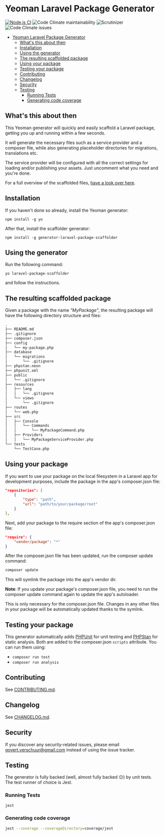 # Yeoman Laravel Package Generator

[![Node.js CI](https://github.com/verschuur/generator-laravel-package-scaffolder/actions/workflows/publish.yml/badge.svg)](https://github.com/verschuur/generator-laravel-package-scaffolder/actions/workflows/publish.yml) ![Code Climate maintainability](https://img.shields.io/codeclimate/maintainability/verschuur/generator-laravel-package-scaffolder.svg?style=flat-square) ![Scrutinizer](https://img.shields.io/scrutinizer/g/verschuur/generator-laravel-package-scaffolder.svg?style=flat-square) ![Code Climate issues](https://img.shields.io/codeclimate/issues/verschuur/generator-laravel-package-scaffolder.svg?style=flat-square)

- [Yeoman Laravel Package Generator](#yeoman-laravel-package-generator)
  - [What's this about then](#whats-this-about-then)
  - [Installation](#installation)
  - [Using the generator](#using-the-generator)
  - [The resulting scaffolded package](#the-resulting-scaffolded-package)
  - [Using your package](#using-your-package)
  - [Testing your package](#testing-your-package)
  - [Contributing](#contributing)
  - [Changelog](#changelog)
  - [Security](#security)
  - [Testing](#testing)
    - [Running Tests](#running-tests)
    - [Generating code coverage](#generating-code-coverage)

## What's this about then

This Yeoman generator will quickly and easily scaffold a Laravel package, getting you up and running within a few seconds.

It will generate the necessary files such as a service provider and a composer file, while also generating placeholder directories for migrations, translations etc.

The service provider will be configured with all the correct settings for loading and/or publishing your assets. Just uncomment what you need and you're done.

For a full overview of the scaffolded files, [have a look over here](#the-resulting-scaffolded-package).

## Installation

If you haven't done so already, install the Yeoman generator:

`npm install -g yo`

After that, install the scaffolder generator:

`npm install -g generator-laravel-package-scaffolder`

## Using the generator

Run the following command:

`yo laravel-package-scaffolder`

and follow the instructions.

## The resulting scaffolded package

Given a package with the name _"MyPackage"_, the resulting package will have the following directory structure and files:

``` bash
.
├── README.md
├── .gitignore
├── composer.json
├── config
│   └── my-package.php
├── database
│   └── migrations
│       └── .gitignore
├── phpstan.neon
├── phpunit.xml
├── public
│   └── .gitignore
├── resources
│   ├── lang
│   │   └── .gitignore
│   └── views
│       └── .gitignore
├── routes
│   └── web.php
├── src
│   ├── Console
│   │   └── Commands
│   │       └── MyPackageCommand.php
│   ├── Providers
│   │   └── MyPackageServiceProvider.php
└── tests
    └── TestCase.php
```

## Using your package

If you want to use your package on the local filesystem in a Laravel app for development purposes, include the package in the app's composer.json file:

```json
"repositories": [
    {
        "type": "path",
        "url": "path/to/your/package/root"
    }
],
```

Next, add your package to the require section of the app's composer.json file:

```json
"require": {
    "vendor/package": "*"
}
```

After the composer.json file has been updated, run the composer update command:

```bash
composer update
```

This will symlink the package into the app's vendor dir.

**Note**: If you update your package's composer.json file, you need to run the composer update command again to update the app's autoloader.

This is only necessary for the composer.json file. Changes in any other files in your package will be automatically updated thanks to the symlink.

## Testing your package

This generator automatically adds [PHPUnit](https://phpunit.de/) for unit testing and [PHPStan](https://github.com/phpstan/phpstan) for static analysis. Both are added to the composer.json `scripts` attribute. You can run them using:

- `composer run test`
- `composer run analysis`

## Contributing

See [CONTRIBUTING.md](CONTRIBUTING.md).

## Changelog

See [CHANGELOG.md](CHANGELOG.md).

## Security

If you discover any security-related issues, please email govert.verschuur@gmail.com instead of using the issue tracker.

## Testing

The generator is fully backed (well, almost fully backed 😐) by unit tests. The test runner of choice is Jest.

### Running Tests

``` bash
jest
```

### Generating code coverage

``` bash
jest --coverage --coverageDirectory=coverage/jest
```
